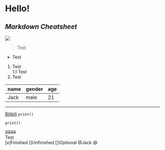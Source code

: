 # Hello!
## *Markdown Cheatsheet*
![](https://raw.githubusercontent.com/shiep18/EIS2020/master/markdowncheatsheet.JPG)

> Test

- Test

1. Test     
  1.1 Test
2. Test

|name|gender|age|
|----|------|---|
|Jack|male|21|

___
[Bilibili](https://www.bilibili.com)
`print()`
```
print()
```   
~~2333~~   
Test\
[x]Finished
[]Unfinished
[]\Optional
@Jack
:smile:
